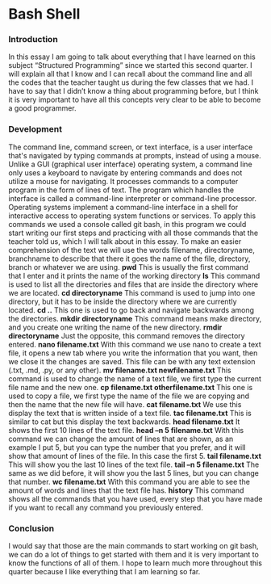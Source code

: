 
# Bash Shell
### Introduction
In this essay I am going to talk about everything that I have learned on this subject “Structured Programming” since we started this second quarter. I will explain all that I know and I can recall about the command line and all the codes that the teacher taught us during the few classes that we had. I have to say that I didn’t know a thing about programming before, but I think it is very important to have all this concepts very clear to be able to become a good programmer.
### Development
The command line, command screen, or text interface, is a user interface that's navigated by typing commands at prompts, instead of using a mouse. Unlike a GUI (graphical user interface) operating system, a command line only uses a keyboard to navigate by entering commands and does not utilize a mouse for navigating. It processes commands to a computer program in the form of lines of text. The program which handles the interface is called a command-line interpreter or command-line processor. Operating systems implement a command-line interface in a shell for interactive access to operating system functions or services.
To apply this commands we used a console called git bash, in this program we could start writing our first steps and practicing with all those commands that the teacher told us, which I will talk about in this essay.
To make an easier comprehension of the text we will use the words filename, directoryname, branchname to describe that there it goes the name of the file, directory, branch or whatever we are using.
**pwd**
This is usually the first command that I enter and it prints the name of the working directory
**ls**
This command is used to list all the directories and files that are inside the directory where we are located.
**cd directoryname**
This command is used to jump into one directory, but it has to be inside the directory where we are currently located.
**cd ..**
This one is used to go back and navigate backwards among the directories.
**mkdir directoryname**
This command means make directory, and you create one writing the name of the new directory.
**rmdir directoryname**
Just the opposite, this command removes the directory entered.
**nano filename.txt**
With this command we use nano to create a text file, it opens a new tab where you write the information that you want, then we close it the changes are saved. This file can be with any text extension (.txt, .md, .py, or any other).
**mv filename.txt newfilename.txt**
This command is used to change the name of a text file, we first type the current file name and the new one.
**cp filename.txt otherfilename.txt**
This one is used to copy a file, we first type the name of the file we are copying and then the name that the new file will have.
**cat filename.txt**
We use this display the text that is written inside of a text file.
**tac filename.txt**
This is similar to cat but this display the text backwards.
**head filename.txt**
It shows the first 10 lines of the text file.
**head –n 5 filename.txt**
With this command we can change the amount of lines that are shown, as an example I put 5, but you can type the number that you prefer, and it will show that amount of lines of the file. In this case the first 5.
**tail filename.txt**
This will show you the last 10 lines of the text file.
**tail –n 5 filename.txt**
The same as we did before, it will show you the last 5 lines, but you can change that number.
**wc filename.txt**
With this command you are able to see the amount of words and lines that the text file has.
**history**
This command shows all the commands that you have used, every step that you have made if you want to recall any command you previously entered.
### Conclusion
I would say that those are the main commands to start working on git bash, we can do a lot of things to get started with them and it is very important to know the functions of all of them. I hope to learn much more throughout this quarter because I like everything that I am learning so far.
